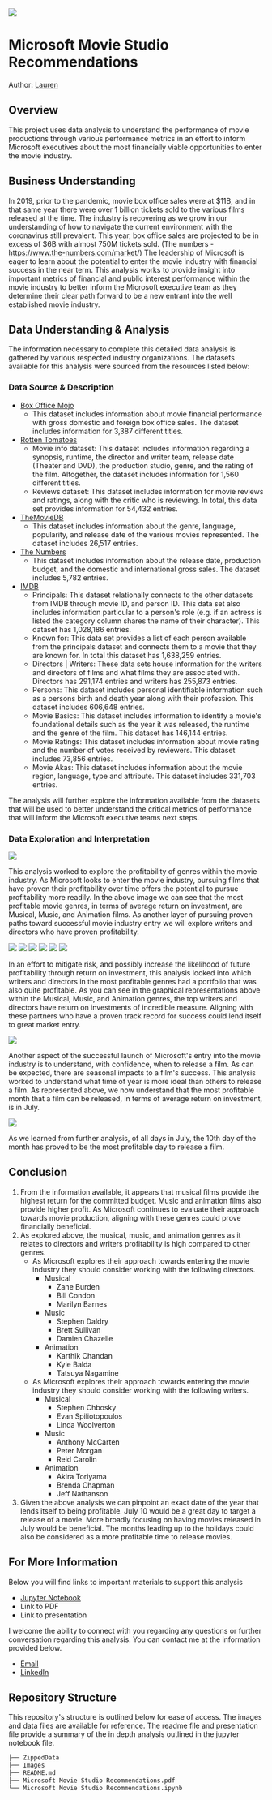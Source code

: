 <img src='Images/Microsoft Studio Logo.png'>

# Microsoft Movie Studio Recommendations

Author: [Lauren](mailto:lauren.elaine86@gmail.com?subject=Microsoft%20Studios%20Project)

## Overview
This project uses data analysis to understand the performance of movie productions through various performance metrics in an effort to inform Microsoft executives about the most financially viable opportunities to enter the movie industry.

## Business Understanding
In 2019, prior to the pandemic, movie box office sales were at $11B, and in that same year there were over 1 billion tickets sold to the various films released at the time. The industry is recovering as we grow in our understanding of how to navigate the current environment with the coronavirus still prevalent. This year, box office sales are projected to be in excess of $6B with almost 750M tickets sold. (The numbers - https://www.the-numbers.com/market/)
The leadership of Microsoft is eager to learn about the potential to enter the movie industry with financial success in the near term. This analysis works to provide insight into important metrics of financial and public interest performance within the movie industry to better inform the Microsoft executive team as they determine their clear path forward to be a new entrant into the well established movie industry.

## Data Understanding & Analysis
The information necessary to complete this detailed data analysis is gathered by various respected industry organizations. The datasets available for this analysis were sourced from the resources listed below:

### Data Source & Description
 - [Box Office Mojo](https://www.boxofficemojo.com)
     * This dataset includes information about movie financial performance with gross domestic and foreign box office sales. The dataset includes information for 3,387 different titles.
 - [Rotten Tomatoes](https://www.rottentomatoes.com)
     * Movie info dataset: This dataset includes information regarding a synopsis, runtime, the director and writer team, release date (Theater and DVD), the production studio, genre, and the rating of the film. Altogether, the dataset includes information for 1,560 different titles.
     * Reviews dataset: This dataset includes information for movie reviews and ratings, along with the critic who is reviewing. In total, this data set provides information for 54,432 entries.
 - [TheMovieDB](https://www.themoviedb.org)
     * This dataset includes information about the genre, language, popularity, and release date of the various movies represented. The dataset includes 26,517 entries.
 - [The Numbers](https://www.the-numbers.com)
     * This dataset includes information about the release date, production budget, and the domestic and international gross sales. The dataset includes 5,782 entries.
 - [IMDB](https://www.imdb.com)
     * Principals: This dataset relationally connects to the other datasets from IMDB through movie ID, and person ID. This data set also includes information particular to a person's role (e.g. if an actress is listed the category column shares the name of their character). This dataset has 1,028,186 entries.
     * Known for: This data set provides a list of each person available from the principals dataset and connects them to a movie that they are known for. In total this dataset has 1,638,259 entries.
     * Directors | Writers: These data sets house information for the writers and directors of films and what films they are associated with. Directors has 291,174 entries and writers has 255,873 entries.
     * Persons: This dataset includes personal identifiable information such as a persons birth and death year along with their profession. This dataset includes 606,648 entries.
     * Movie Basics: This dataset includes information to identify a movie's foundational details such as the year it was released, the runtime and the genre of the film. This dataset has 146,144 entries. 
     * Movie Ratings: This dataset includes information about movie rating and the number of votes received by reviewers. This dataset includes 73,856 entries.
     * Movie Akas: This dataset includes information about the movie region, language, type and attribute. This dataset includes 331,703 entries.

The analysis will further explore the information available from the datasets that will be used to better understand the critical metrics of performance that will inform the Microsoft executive teams next steps.

### Data Exploration and Interpretation

<img src='Images/ROI.png'>

This analysis worked to explore the profitability of genres within the movie industry. As Microsoft looks to enter the movie industry, pursuing films that have proven their profitability over time offers the potential to pursue profitability more readily. In the above image we can see that the most profitable movie genres, in terms of average return on investment, are Musical, Music, and Animation films. As another layer of pursuing proven paths toward successful movie industry entry we will explore writers and directors who have proven profitability.

<img src='Images/Musical_Directors.png'>
<img src='Images/Music_Directors.png'>
<img src='Images/Animation_Directors.png'>
<img src='Images/Musical_Writers.png'>
<img src='Images/Music_Writers.png'>
<img src='Images/Animation_Writers.png'>

In an effort to mitigate risk, and possibly increase the likelihood of future profitability through return on investment, this analysis looked into which writers and directors in the most profitable genres had a portfolio that was also quite profitable. As you can see in the graphical representations above within the Musical, Music, and Animation genres, the top writers and directors have return on investments of incredible measure. Aligning with these partners who have a proven track record for success could lend itself to great market entry.

<img src='Images/Month.png'>

Another aspect of the successful launch of Microsoft's entry into the movie industry is to understand, with confidence, when to release a film. As can be expected, there are seasonal impacts to a film's success. This analysis worked to understand what time of year is more ideal than others to release a film. As represented above, we now understand that the most profitable month that a film can be released, in terms of average return on investment, is in July. 

<img src='Images/Day.png'>

As we learned from further analysis, of all days in July, the 10th day of the month has proved to be the most profitable day to release a film.

## Conclusion

 1. From the information available, it appears that musical films provide the highest return for the committed budget. Music and animation films also provide higher profit. As Microsoft continues to evaluate their approach towards movie production, aligning with these genres could prove financially beneficial.
 2. As explored above, the musical, music, and animation genres as it relates to directors and writers profitability is high compared to other genres. 
     - As Microsoft explores their approach towards entering the movie industry they should consider working with the following directors.
         - Musical
             - Zane Burden
             - Bill Condon
             - Marilyn Barnes
         - Music
             - Stephen Daldry
             - Brett Sullivan
             - Damien Chazelle
         - Animation
             - Karthik Chandan
             - Kyle Balda
             - Tatsuya Nagamine
     - As Microsoft explores their approach towards entering the movie industry they should consider working with the following writers.
         - Musical
             - Stephen Chbosky
             - Evan Spiliotopoulos
             - Linda Woolverton
         - Music
             - Anthony McCarten
             - Peter Morgan
             - Reid Carolin
         - Animation
             - Akira Toriyama
             - Brenda Chapman
             - Jeff Nathanson
 3. Given the above analysis we can pinpoint an exact date of the year that lends itself to being profitable. July 10 would be a great day to target a release of a movie. More broadly focusing on having movies released in July would be beneficial. The months leading up to the holidays could also be considered as a more profitable time to release movies.

## For More Information
Below you will find links to important materials to support this analysis
 - [Jupyter Notebook](https://github.com/LaurenElaine/dsc-phase-1-project-v2-4/blob/master/Microsoft%20Movie%20Studio%20Recommendations.ipynb)
 - Link to PDF
 - Link to presentation

I welcome the ability to connect with you regarding any questions or further conversation regarding this analysis. You can contact me at the information provided below.
 - [Email](mailto:lauren.elaine86@gmail.com?subject=Microsoft%20Studios%20Project)
 - [LinkedIn](https://www.linkedin.com/in/lauren-brown-97944722a/)

## Repository Structure
This repository's structure is outlined below for ease of access. The images and data files are available for reference. The readme file and presentation file provide a summary of the in depth analysis outlined in the jupyter notebook file. 

```bash
├── ZippedData
├── Images
├── README.md
├── Microsoft Movie Studio Recommendations.pdf
└── Microsoft Movie Studio Recommendations.ipynb
```